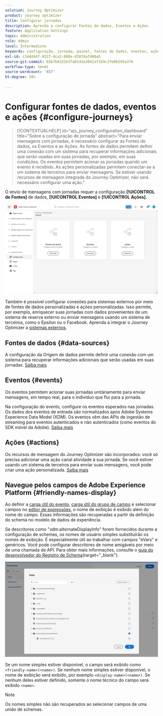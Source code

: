 ```yaml
---
solution: Journey Optimizer
product: journey optimizer
title: Configurar jornadas
description: Aprenda a configurar Fontes de dados, Eventos e Ações
feature: Application Settings
topic: Administration
role: Admin
level: Intermediate
keywords: configuração, jornada, painel, fontes de dados, eventos, ações
exl-id: c144d44f-031f-4ca2-800e-d3878af400a5
source-git-commit: 65b7b8323e37a0143a3941af1b9c2fb8b595a376
workflow-type: tm+mt
source-wordcount: '457'
ht-degree: 58%

---
```


# Configurar fontes de dados, eventos e ações {#configure-journeys}

>[!CONTEXTUALHELP]
>id="ajo_journey_configuration_dashboard"
>title="Sobre a configuração de jornada"
>abstract="Para enviar mensagens com jornadas, é necessário configurar as Fontes de dados, os Eventos e as Ações. As fontes de dados permitem definir uma conexão com um sistema para recuperar informações adicionais que serão usadas em suas jornadas, por exemplo, em suas condições. Os eventos permitem acionar as jornadas quando um evento é recebido. As ações personalizadas permitem conectar-se a um sistema de terceiros para enviar mensagens. Se estiver usando recursos de mensagem integrada do Journey Optimizer, não será necessário configurar uma ação."

O envio de mensagens com jornadas requer a configuração **[!UICONTROL de Fontes]** de dados, **[!UICONTROL Eventos]** e **[!UICONTROL Ações]**.

![](assets/admin-menu.png)

Também é possível configurar conexões para sistemas externos por meio de fontes de dados personalizadas e ações personalizadas. Isso permite, por exemplo, enriquecer suas jornadas com dados provenientes de um sistema de reserva externo ou enviar mensagens usando um sistema de terceiros, como o Epsilon ou o Facebook. Aprenda a integrar o Journey Optimizer a [sistemas externos](external-systems.md).

## Fontes de dados {#data-sources}

A configuração da Origem de dados permite definir uma conexão com um sistema para recuperar informações adicionais que serão usadas em suas jornadas. [Saiba mais](../../using/datasource/about-data-sources.md)

## Eventos {#events}

Os eventos permitem acionar suas jornadas unitáriamente para enviar mensagens, em tempo real, para o indivíduo que flui para a jornada.

Na configuração do evento, configure os eventos esperados nas jornadas. Os dados dos eventos de entrada são normalizados após Adobe Systems Experience Data Model (XDM). Os eventos vêm das APIs de ingestão de streaming para eventos autenticados e não autenticados (como eventos do SDK móvel da Adobe). [Saiba mais](../../using/event/about-events.md)

## Ações {#actions}

Os recursos de mensagem do Journey Optimizer são incorporados: você só precisa adicionar uma ação canal atividade à sua jornada. Se você estiver usando um sistema de terceiros para enviar suas mensagens, você pode criar uma ação personalizada. [Saiba mais](../../using/action/action.md)

## Navegue pelos campos de Adobe Experience Platform {#friendly-names-display}

Ao definir a [carga útil do evento](../event/about-creating.md#define-the-payload-fields), [carga útil do grupo de campo](../datasource/configure-data-sources.md#define-field-groups) e selecionar campos no [editor de expressões](../building-journeys/expression/expressionadvanced.md), o nome de exibição é exibido além do nome do campo. Essas informações são recuperadas a partir da definição do schema no modelo de dados de experiência.

Se descritores como &quot;xdm:alternateDisplayInfo&quot; forem fornecidos durante a configuração de schemas, os nomes de usuário simples substituirão os nomes de exibição. É especialmente útil ao trabalhar com campos &quot;eVars&quot; e genéricos. Você pode configurar descritores de nome amigáveis por meio de uma chamada de API. Para obter mais informações, consulte o [guia do desenvolvedor do Registro de Schema](https://experienceleague.adobe.com/docs/experience-platform/xdm/api/getting-started.html?lang=pt-BR){target="_blank"}.

![](assets/xdm-from-descriptors.png)

Se um nome simples estiver disponível, o campo será exibido como `<friendly-name>(<name>)`. Se nenhum nome simples estiver disponível, o nome de exibição será exibido, por exemplo `<display-name>(<name>)`. Se nenhum deles estiver definido, somente o nome técnico do campo será exibido `<name>`.

>[!NOTE]
>
>Os nomes simples não são recuperados ao selecionar campos de uma união de schemas.
